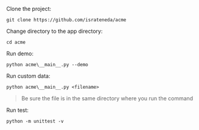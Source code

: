 Clone the project:

```
git clone https://github.com/israteneda/acme
```

Change directory to the app directory:

```
cd acme
```

Run demo:

```
python acme\__main__.py --demo
```

Run custom data:

```
python acme\__main__.py <filename>
```
> Be sure the file is in the same directory where you run the command

Run test:

```
python -m unittest -v
```